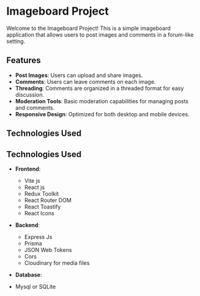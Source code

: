 # Imageboard Project

Welcome to the Imageboard Project! This is a simple imageboard application that allows users to post images and comments in a forum-like setting.

## Features

- **Post Images**: Users can upload and share images.
- **Comments**: Users can leave comments on each image.
- **Threading**: Comments are organized in a threaded format for easy discussion.
- **Moderation Tools**: Basic moderation capabilities for managing posts and comments.
- **Responsive Design**: Optimized for both desktop and mobile devices.

## Technologies Used

## Technologies Used

- **Frontend**: 
  - Vite js
  - React js
  - Redux Toolkit
  - React Router DOM
  - React Toastify
  - React Icons

- **Backend**: 
    - Express Js
    - Prisma
    - JSON Web Tokens
    - Cors
    - Cloudinary for media files

- **Database**: 
 - Mysql or SQLite